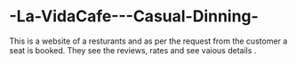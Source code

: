 # -La-VidaCafe---Casual-Dinning-
This is a website of a resturants and as per the request from the customer a seat is booked. They see the reviews, rates and see vaious details . 
